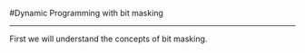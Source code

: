 #Dynamic Programming with bit masking

<hr>
First we will understand the concepts of bit masking.


